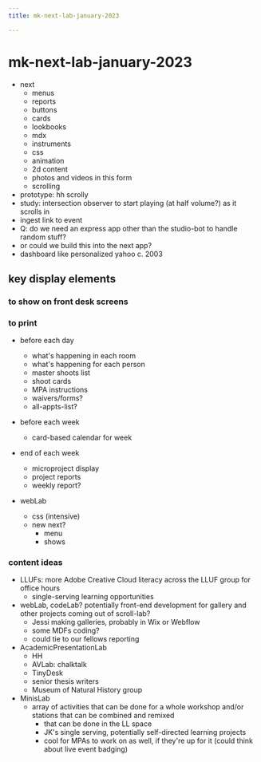 ```yaml
---
title: mk-next-lab-january-2023

---
```


# mk-next-lab-january-2023


- next
    - menus
    - reports
    - buttons
    - cards
    - lookbooks
    - mdx
    - instruments
    - css
    - animation
    - 2d content
    - photos and videos in this form
    - scrolling
- prototype: hh scrolly
- study: intersection observer to start playing (at half volume?) as it scrolls in
- ingest link to event
- Q: do we need an express app other than the studio-bot to handle random stuff?
- or could we build this into the next app?
- dashboard like personalized yahoo c. 2003

## key display elements

### to show on front desk screens

### to print

- before each day
    - what's happening in each room
    - what's happening for each person
    - master shoots list
    - shoot cards
    - MPA instructions
    - waivers/forms?
    - all-appts-list?
- before each week
    - card-based calendar for week
- end of each week
    - microproject display
    - project reports 
    - weekly report?




- webLab
    - css (intensive)
    - new next?
        - menu
        - shows


### content ideas


- LLUFs: more Adobe Creative Cloud literacy across the LLUF group for office hours
    - single-serving learning opportunities
- webLab, codeLab? potentially front-end development for gallery and other projects coming out of scroll-lab?
    - Jessi making galleries, probably in Wix or Webflow
    - some MDFs coding?
    - could tie to our fellows reporting
- AcademicPresentationLab
    - HH
    - AVLab: chalktalk
    - TinyDesk
    - senior thesis writers
    - Museum of Natural History group
- MinisLab
    - array of activities that can be done for a whole workshop and/or stations that can be combined and remixed
        - that can be done in the LL space
        - JK's single serving, potentially self-directed learning projects
        - cool for MPAs to work on as well, if they're up for it (could think about live event badging)